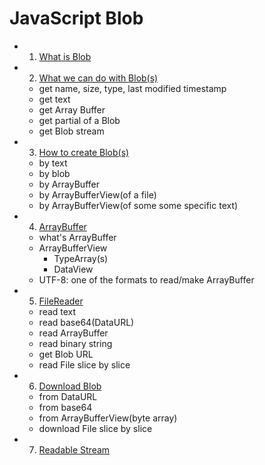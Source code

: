 # JavaScript Blob

- 1. [What is Blob](./what-is-blob.md)
- 2. [What we can do with Blob(s)](./what-we-can-do-with-blob.md)
  - get name, size, type, last modified timestamp
  - get text
  - get Array Buffer
  - get partial of a Blob
  - get Blob stream
- 3. [How to create Blob(s)](./how-do-we-create-blob.md)
  - by text
  - by blob
  - by ArrayBuffer
  - by ArrayBufferView(of a file)
  - by ArrayBufferView(of some some specific text)
- 4. [ArrayBuffer](./what-is-array-buffer.md)
  - what's ArrayBuffer
  - ArrayBufferView
    - TypeArray(s)
    - DataView
  - UTF-8: one of the formats to read/make ArrayBuffer
- 5. [FileReader](./what-is-file-reader.md)
  - read text
  - read base64(DataURL)
  - read ArrayBuffer
  - read binary string
  - get Blob URL
  - read File slice by slice
- 6. [Download Blob](./how-to-download-a-blob.md)
  - from DataURL
  - from base64
  - from ArrayBufferView(byte array)
  - download File slice by slice
- 7. [Readable Stream](./what-is-stream.md)
